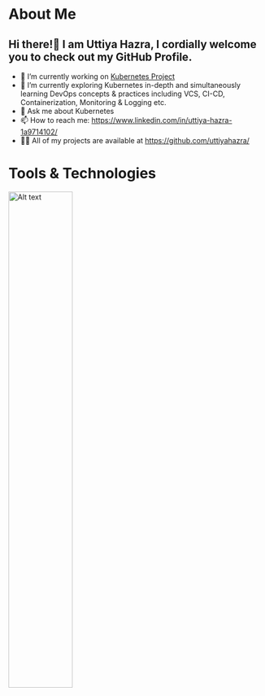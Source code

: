 # About Me
## Hi there!👋 I am Uttiya Hazra, I cordially welcome you to check out my GitHub Profile.
  
- 🔭 I’m currently working on [Kubernetes Project](https://github.com/uttiyahazra/kubernetes-project)
- 🌱 I’m currently exploring Kubernetes in-depth and simultaneously learning DevOps concepts & practices including VCS, CI-CD, Containerization, Monitoring & Logging etc.
- 💬 Ask me about Kubernetes
- 📫 How to reach me: https://www.linkedin.com/in/uttiya-hazra-1a9714102/ 
- 👨‍💻 All of my projects are available at https://github.com/uttiyahazra/

# Tools & Technologies 
<img src="[path/to/your/image.png](https://www.google.com/search?sca_esv=0b47dda4af69f525&q=docker+image&udm=2&fbs=AEQNm0Aa4sjWe7Rqy32pFwRj0UkWd8nbOJfsBGGB5IQQO6L3J0TTyieiSn4vVsjkTS5Hqtf4g42CrlErv5TdXaRk6ND4KJqlYJAEsj-kC5aknWmkN3l20fd6qLdP00yowDO24b5eE1bbMG6EGL--Objp67t01_EyGTGGht3Ao7YJvHFPL82-Sf8&sa=X&ved=2ahUKEwji0tKygt-KAxXHS_EDHXbuBmoQtKgLegQIFhAB&biw=1229&bih=584&dpr=1.56#vhid=QG8P0B-80rGDsM&vssid=mosaic)" alt="Alt text" width="50%">


